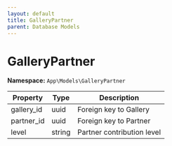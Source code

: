 ```yaml
---
layout: default
title: GalleryPartner
parent: Database Models
---
```

# GalleryPartner

**Namespace:** `App\Models\GalleryPartner`

| Property   | Type   | Description                |
| ---------- | ------ | -------------------------- |
| gallery_id | uuid   | Foreign key to Gallery     |
| partner_id | uuid   | Foreign key to Partner     |
| level      | string | Partner contribution level |
